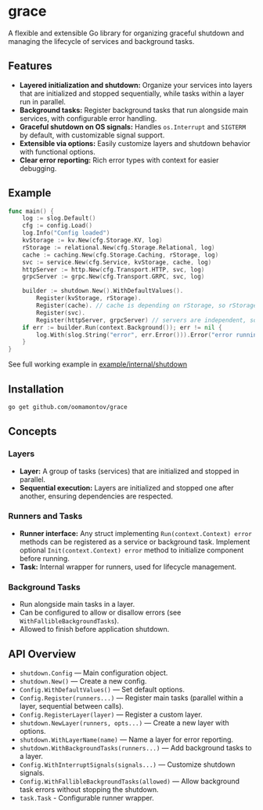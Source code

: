 # grace

A flexible and extensible Go library for organizing graceful
shutdown and managing the lifecycle of services and background tasks.

## Features

- **Layered initialization and shutdown:**
Organize your services into layers that are initialized and stopped
sequentially, while tasks within a layer run in parallel.
- **Background tasks:** Register background tasks that run
alongside main services, with configurable error handling.
- **Graceful shutdown on OS signals:** Handles `os.Interrupt`
and `SIGTERM` by default, with customizable signal support.
- **Extensible via options:** Easily customize layers
and shutdown behavior with functional options.
- **Clear error reporting:** Rich error types with context
for easier debugging.

## Example

```go
func main() {
	log := slog.Default()
	cfg := config.Load()
	log.Info("Config loaded")
	kvStorage := kv.New(cfg.Storage.KV, log)
	rStorage := relational.New(cfg.Storage.Relational, log)
	cache := caching.New(cfg.Storage.Caching, rStorage, log)
	svc := service.New(cfg.Service, kvStorage, cache, log)
	httpServer := http.New(cfg.Transport.HTTP, svc, log)
	grpcServer := grpc.New(cfg.Transport.GRPC, svc, log)

	builder := shutdown.New().WithDefaultValues().
		Register(kvStorage, rStorage).
		Register(cache). // cache is depending on rStorage, so rStorage should be initialized beforehand
		Register(svc).
		Register(httpServer, grpcServer) // servers are independent, so they could be initialized and stopped concurrently
	if err := builder.Run(context.Background()); err != nil {
		log.With(slog.String("error", err.Error())).Error("error running application")
	}
}
```
See full working example in
[example/internal/shutdown](example/internal/shutdown)

## Installation

```sh
go get github.com/oomamontov/grace
```

## Concepts

### Layers

- **Layer:** A group of tasks (services) that are initialized and
stopped in parallel.
- **Sequential execution:** Layers are initialized and stopped one
after another, ensuring dependencies are respected.

### Runners and Tasks

- **Runner interface:** Any struct implementing `Run(context.Context) error`
methods can be registered as a service or background task. Implement
optional `Init(context.Context) error` method to initialize component
before running.
- **Task:** Internal wrapper for runners, used for lifecycle management.

### Background Tasks

- Run alongside main tasks in a layer.
- Can be configured to allow or disallow errors (see 
`WithFallibleBackgroundTasks`).
- Allowed to finish before application shutdown.

## API Overview
- `shutdown.Config` — Main configuration object.
- `shutdown.New()` — Create a new config.
- `Config.WithDefaultValues()` — Set default options.
- `Config.Register(runners...)` — Register main tasks
(parallel within a layer, sequential between calls).
- `Config.RegisterLayer(layer)` — Register a custom layer.
- `shutdown.NewLayer(runners, opts...)` — Create a new
layer with options.
- `shutdown.WithLayerName(name)` — Name a layer for error reporting.
- `shutdown.WithBackgroundTasks(runners...)` — Add background tasks
to a layer.
- `Config.WithInterruptSignals(signals...)` — Customize shutdown signals.
- `Config.WithFallibleBackgroundTasks(allowed)` — Allow background task
errors without stopping the shutdown.
- `task.Task` - Configurable runner wrapper.
